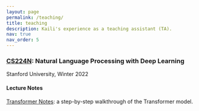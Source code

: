 ```yaml
---
layout: page
permalink: /teaching/
title: teaching
description: Kaili's experience as a teaching assistant (TA).
nav: true
nav_order: 5
---
```


### <a href="https://web.stanford.edu/class/archive/cs/cs224n/cs224n.1224/">CS224N</a>: Natural Language Processing with Deep Learning
Stanford University, Winter 2022

#### Lecture Notes
[Transformer Notes](/assets/pdf/transformer_notes.pdf): a step-by-step walkthrough of the Transformer model.

<!-- #### Selected Mentored Projects
[TO ADD] -->